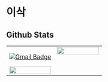 # 이삭


## Github Stats  
<table><tr><td valign="top" width="50%">

  [![Gmail Badge](https://img.shields.io/badge/Gmail-d14836?style=flat-square&logo=Gmail&logoColor=white&link=mailto:issac0122@bible.ac.kr)](mailto:issac0122@bible.ac.kr)
  
<img src="https://github-readme-stats.vercel.app/api?username=toast-ceo&show_icons=true&count_private=true&hide_border=true" align="left" style="width: 100%" />

</td><td valign="top" width="50%">

<img src="https://github-readme-stats.vercel.app/api/top-langs/?username=toast-ceo&hide_border=true&layout=compact" align="left" style="width: 100%" />

</td></tr></table>  
